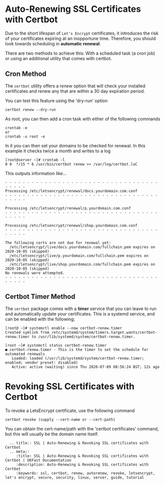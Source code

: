 #  Auto-Renewing SSL Certificates with Certbot
Due to the short lifespan of `Let's Encrypt` certificates, it introduces the risk of your certificates expiring at an inopportune time. Therefore, you should look towards scheduling in **automatic renewal**.

There are two methods to achieve this: With a scheduled task (a cron job) or using an additional utility that comes with certbot.
## Cron Method
The `certbot` utility offers a *renew* option that will check your installed certificates and renew any that are within a 30 day expiration period.

You can test this feature using the 'dry-run' option
```
certbot renew --dry-run
```

As root, you can then add a cron task with either of the following commands

```
crontab -e
or
crontab -u root -e
```

In it you can then set your domains to be checked for renewal. In this example it checks twice a month and writes to a log

```
[root@server ~]# crontab -l
0 0  */15 * 6 /usr/bin/certbot renew >> /var/log/certbot.loC
```
This outputs information like...
```
- - - - - - - - - - - - - - - - - - - - - - - - - - - - - - - - - - - - - - - -
Processing /etc/letsencrypt/renewal/docs.yourdomain.com.conf
- - - - - - - - - - - - - - - - - - - - - - - - - - - - - - - - - - - - - - - -

Processing /etc/letsencrypt/renewal/p.yourdomain.com.conf
- - - - - - - - - - - - - - - - - - - - - - - - - - - - - - - - - - - - - - - -

Processing /etc/letsencrypt/renewal/shop.yourdomain.com.conf
- - - - - - - - - - - - - - - - - - - - - - - - - - - - - - - - - - - - - - - -

The following certs are not due for renewal yet:
  /etc/letsencrypt/live/docs.yourdomain.com/fullchain.pem expires on 2020-10-05 (skipped)
  /etc/letsencrypt/live/p.yourdomain.com/fullchain.pem expires on 2020-10-05 (skipped)
  /etc/letsencrypt/live/shop.yourdomain.com/fullchain.pem expires on 2020-10-05 (skipped)
No renewals were attempted.
- - - - - - - - - - - - - - - - - - - - - - - - - - - - - - - - - - - - - - - -
```

## Certbot Timer Method

The `certbot` package comes with a **timer** service that you can leave to run and automatically update your certificates. This is a systemd service, and can be enabled with the following;

```
[root@ ~]# systemctl enable --now certbot-renew.timer
Created symlink from /etc/systemd/system/timers.target.wants/certbot-renew.timer to /usr/lib/systemd/system/certbot-renew.timer.

[root ~]# systemctl status certbot-renew.timer
● certbot-renew.timer - This is the timer to set the schedule for automated renewals
   Loaded: loaded (/usr/lib/systemd/system/certbot-renew.timer; enabled; vendor preset: disabled)
   Active: active (waiting) since Thu 2020-07-09 08:56:24 BST; 12s ago

```

# Revoking SSL Certificates with Certbot
To revoke a LetsEncrypt certificate, use the following command

```
certbot revoke (supply --cert-name or --cert-path)
```

You can obtain the cert-name/path with the 'certbot certificates' command, but this will usually be the domain name itself.

```eval_rst
  .. title:: SSL | Auto-Renewing & Revoking SSL certificates with Certbot
  .. meta::
     :title: SSL | Auto-Renewing & Revoking SSL certificates with Certbot | UKFast Documentation
     :description: Auto-Renewing & Revoking SSL certificates with Certbot
     :keywords: ssl, certbot, renew, autorenew, revoke, letsencrypt, let's encrypt, secure, security, linux, server, guide, tutorial
```
